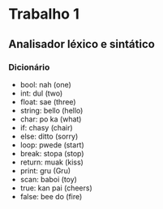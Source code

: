 <h1>Trabalho 1</h1>
<h2>Analisador léxico e sintático</h2>

<h3>Dicionário</h3>

<ul>
<li>bool: nah (one)</li>
<li>int: dul (two)</li>
<li>float: sae (three)</li>
<li>string: bello (hello)</li>
<li>char: po ka (what)</li>
<li>if: chasy (chair)</li>
<li>else: ditto (sorry)</li>
<li>loop: pwede (start)</li>
<li>break: stopa (stop)</li>
<li>return: muak (kiss)</li>
<li>print: gru (Gru)</li>
<li>scan: baboi (toy)</li>
<li>true: kan pai (cheers)</li>
<li>false: bee do (fire)</li>
</ul>